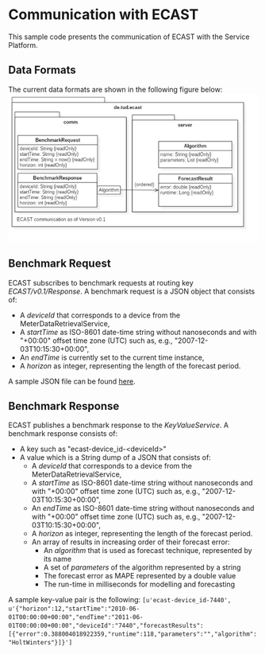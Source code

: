 # Communication with ECAST

This sample code presents the communication of ECAST with the Service Platform.

## Data Formats
The current data formats are shown in the following figure below:![ECAST-Communication-v0.1.png](https://raw.githubusercontent.com/GoFlexH2020/samples/ecast/ecast/ECAST-Communication-v0.1.png)

## Benchmark Request
ECAST subscribes to benchmark requests at routing key *ECAST/v0.1/Response*. A benchmark request is a JSON object that consists of:

- A *deviceId* that corresponds to a device from the MeterDataRetrievalService,
- A *startTime* as ISO-8601 date-time string without nanoseconds and with "+00:00" offset time zone (UTC) such as, e.g., "2007-12-03T10:15:30+00:00",
- An *endTime* is currently set to the current time instance,
- A *horizon* as integer, representing the length of the forecast period.

A sample JSON file can be found [here](https://raw.githubusercontent.com/GoFlexH2020/samples/ecast/ecast/BenchmarkRequest.json).

## Benchmark Response 
ECAST publishes a benchmark response to the *KeyValueService*. A benchmark response consists of:

* A key such as "ecast-device_id-\<deviceId\>"
* A value which is a String dump of a JSON that consists of:
	* A *deviceId* that corresponds to a device from the MeterDataRetrievalService,
	* A *startTime* as ISO-8601 date-time string without nanoseconds and with "+00:00" offset time zone (UTC) such as, e.g., "2007-12-03T10:15:30+00:00",
	* An *endTime* as ISO-8601 date-time string without nanoseconds and with "+00:00" offset time zone (UTC) such as, e.g., "2007-12-03T10:15:30+00:00",
	* A *horizon* as integer, representing the length of the forecast period.
	* An array of results in increasing order of their forecast error:
		* An *algorithm* that is used as forecast technique, represented by its name
		* A set of *parameters* of the algorithm represented by a string
		* The forecast error as MAPE represented by a double value
		* The run-time in milliseconds for modelling and forecasting

A sample key-value pair is the following:
`[u'ecast-device_id-7440', u'{"horizon":12,"startTime":"2010-06-01T00:00:00+00:00","endTime":"2011-06-01T00:00:00+00:00","deviceId":"7440","forecastResults":[{"error":0.388004018922359,"runtime":118,"parameters":"","algorithm":"HoltWinters"}]}']`
